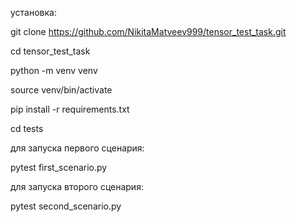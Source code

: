 установка:

git clone https://github.com/NikitaMatveev999/tensor_test_task.git

cd tensor_test_task

python -m venv venv

source venv/bin/activate

pip install -r requirements.txt

cd tests

для запуска первого сценария:

pytest first_scenario.py

для запуска второго сценария:

pytest second_scenario.py
